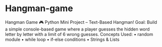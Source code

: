 # Hangman-game
Hangman Game 🎮  Python Mini Project – Text-Based Hangman!  Goal: Build a simple console-based game where a player guesses the hidden word letter by letter with a limit of 6 wrong guesses.  Concepts Used: • random module • while loop • if-else conditions • Strings &amp; Lists  
